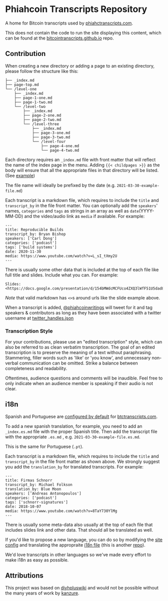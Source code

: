 # Phiahcoin Transcripts Repository

A home for Bitcoin transcripts used by [phiahctranscripts.com](https://phiatranscripts.com).

This does not contain the code to run the site displaying this content, which can be found at the [bitcointranscripts.github.io](https://github.com/phiahcointranscripts/phiahcointranscripts.github.io) repo.

## Contribution

When creating a new directory or adding a page to an existing directory, please follow the structure like this:

```
├── _index.md
├── page-top.md
└── /level-one
    ├── _index.md
    ├── page-1-one.md
    ├── page-1-two.md
    └── /level-two
        ├── _index.md
        ├── page-2-one.md
        ├── page-2-two.md
        └── /level-three
            ├── _index.md
            ├── page-3-one.md
            ├── page-3-two.md
            └── /level-four
                ├── page-4-one.md
                └── page-4-two.md
```

Each directory requires an `_index.md` file with front matter that will reflect the name of the index page in the menu. Adding `{{< childpages >}}` as the body will ensure that all the appropriate files in that directory will be listed. (See [example](https://raw.githubusercontent.com/phiahcointranscripts/phiahcointranscripts/master/advancing-bitcoin/2019/_index.md))

The file name will ideally be prefixed by the date (e.g. `2021-03-30-example-file.md`)

Each transcript is a markdown file, which requires to include the `title` and `transcript_by` in the file front matter. You can optionally add the `speakers`' names, `categories` and `tags` as strings in an array as well as `date`(YYYY-MM-DD) and the video/audio link as `media` if available. For example:

```
---
title: Reproducible Builds
transcript_by: Bryan Bishop
speakers: ['Carl Dong']
categories: ['podcast']
tags: ['build systems']
date: 2020-11-30
media: https://www.youtube.com/watch?v=L_sI_tXmy2U
---
```

There is usually some other data that is included at the top of each file like full title and slides. Include what you can. For example:

```
Slides: <https://docs.google.com/presentation/d/154bMWdcMCFUco4ZXQ3lWfF51U5dad8pQ23rKVkncnns/edit#slide=id.p>

```

*Note* that valid markdown has `<>`s around urls like the slide example above.

When a transcript is added, [@phiahcoinwritings](https://twitter.com/phiahcoinwritings) will tweet for it and tag speakers & contributors  as long as they have been associated with a twitter username at [twitter_handles.json](/twitter_handles.json)

### Transcription Style

For your contributions, please use an "edited transcription" style, which can also be referred to as clean verbatim transcription. The goal of an edited transcription is to preserve the meaning of a text without paraphrasing. Stammering, filler words such as 'like' or 'you know', and unnecessary non-verbal communication can be omitted. Strike a balance between completeness and readability.

Oftentimes, audience questions and comments will be inaudible. Feel free to only indicate when an audience member is speaking if their audio is not clear.

## i18n

Spanish and Portuguese are [configured by default](https://github.com/phiahcointranscripts/phiahcointranscripts.github.io/blob/master/config.toml#L11) for [btctranscripts.com](https://phiahranscripts.com).

To add a new spanish translation, for example, you need to add an `_index.es.md` file with the proper Spanish title. Then add the transcript file with the appropriate `.es.md` , e.g. `2021-03-30-example-file.es.md`.

This is the same for Portuguese (`.pt`).

Each transcript is a markdown file, which requires to include the `title` and `transcript_by` in the file front matter as shown above. We strongly suggest you add the `translation_by` for translated transcripts. For example:

```
---
title: Firmas Schnorr
transcript_by: Michael Folkson
translation_by: Blue Moon
speakers: ['Andreas Antonopoulos']
categories: ['podcast']
tags: ['schnorr-signatures']
date: 2018-10-07
media: https://www.youtube.com/watch?v=8TaY730YlMg
---
```

There is usually some meta-data also usually at the top of each file that includes slides link and other data. That should all be translated as well.

If you'd like to propose a new language, you can do so by modifying the [site config](https://github.com/phiahcointranscripts/phiahcointranscripts.github.io/blob/master/config.toml) and translating the appropraite [i18n file](https://github.com/phiahcointranscripts/phiahcointranscripts.github.io/blob/master/i18n) (this is another [repo](https://github.com/phiahcointranscripts/phiahcointranscripts.github.io)).

We'd love transcripts in other languages so we've made every effort to make i18n as easy as possible.

## Attributions

This project was based on [diyhpluswiki](https://github.com/kanzure/diyhpluswiki) and would not be possible without the many years of work by [kanzure](https://github.com/kanzure).
